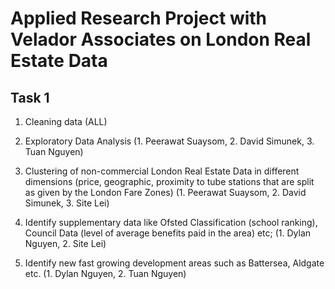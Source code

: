 # Applied Research Project with Velador Associates on London Real Estate Data
## Task 1
1. Cleaning data (ALL)

2. Exploratory Data Analysis (1. Peerawat Suaysom, 2. David Simunek, 3. Tuan Nguyen)

3. Clustering of non-commercial London Real Estate Data in different dimensions (price, geographic, proximity to tube stations that are split as given by the London Fare Zones) (1. Peerawat Suaysom, 2. David Simunek, 3. Site Lei)

4. Identify supplementary data like Ofsted Classification (school ranking), Council Data (level of average benefits paid in the area) etc; (1. Dylan Nguyen, 2. Site Lei)

5. Identify new fast growing development areas such as Battersea, Aldgate etc. (1. Dylan Nguyen, 2. Tuan Nguyen)
